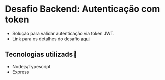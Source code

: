# Desafio Backend: Autenticação com token

- Solução para validar autenticação via token JWT.
- Link para os detalhes do desafio <a href="https://github.com/evertonrch/desafios/blob/master/authentication/PROBLEM.md">aqui</a>

## Tecnologias utilizads🚀

- Nodejs/Typescript
- Express
